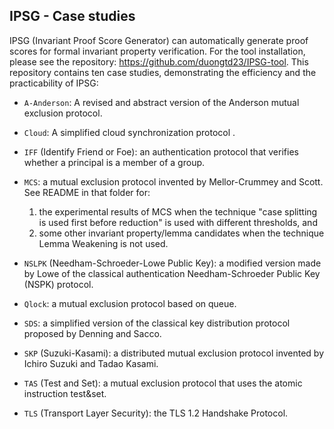 ## IPSG - Case studies

IPSG (Invariant Proof Score Generator) can automatically generate proof scores for formal invariant property verification. 
For the tool installation, please see the repository: https://github.com/duongtd23/IPSG-tool.
This repository contains ten case studies, demonstrating the efficiency and the practicability of IPSG:

- `A-Anderson`: A revised and abstract version of the Anderson mutual exclusion protocol.
- `Cloud`: A simplified cloud synchronization protocol .
- `IFF` (Identify Friend or Foe): an authentication protocol that verifies whether a principal is a member of a group.
- `MCS`: a mutual exclusion protocol invented by Mellor-Crummey and Scott. See README in that folder for: 

    1. the experimental results of MCS when the technique "case splitting is used first before reduction" is used with different thresholds, and
    2. some other invariant property/lemma candidates when the technique Lemma Weakening is not used.
    
- `NSLPK` (Needham-Schroeder-Lowe Public Key): a modified version made by Lowe of the classical authentication Needham-Schroeder Public Key (NSPK) protocol.
- `Qlock`: a mutual exclusion protocol based on queue.
- `SDS`: a simplified version of the classical key distribution protocol proposed by Denning and Sacco.
- `SKP` (Suzuki-Kasami): a distributed mutual exclusion protocol invented by Ichiro Suzuki and Tadao Kasami.
- `TAS` (Test and Set): a mutual exclusion protocol that uses the atomic instruction test&set.
- `TLS` (Transport Layer Security): the TLS 1.2 Handshake Protocol.